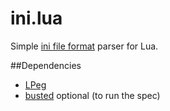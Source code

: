 # ini.lua
Simple [ini file format][3] parser for Lua.

##Dependencies
* [LPeg][1]
* [busted][2] optional (to run the spec)

[1]:http://www.inf.puc-rio.br/~roberto/lpeg/
[2]:http://olivinelabs.com/busted/
[3]:https://en.wikipedia.org/wiki/INI_file
